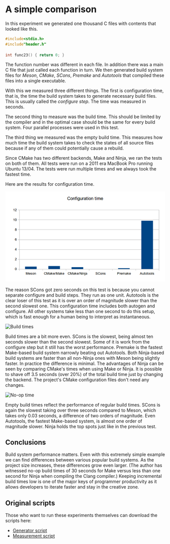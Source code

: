 # A simple comparison

In this experiment we generated one thousand C files with contents
that looked like this.

```c
#include<stdio.h>
#include"header.h"

int func23() { return 0; }
```

The function number was different in each file. In addition there was
a main C file that just called each function in turn. We then
generated build system files for *Meson*, *CMake*, *SCons*, *Premake*
and *Autotools* that compiled these files into a single executable.

With this we measured three different things. The first is
configuration time, that is, the time the build system takes to
generate necessary build files. This is usually called the *configure
step*. The time was measured in seconds.

The second thing to measure was the build time. This should be limited
by the compiler and in the optimal case should be the same for every
build system. Four parallel processes were used in this test.

The third thing we measured was the empty build time. This measures
how much time the build system takes to check the states of all source
files because if any of them could potentially cause a rebuild.

Since CMake has two different backends, Make and Ninja, we ran the
tests on both of them. All tests were run on a 2011 era MacBook Pro
running Ubuntu 13/04. The tests were run multiple times and we always
took the fastest time.

Here are the results for configuration time.

![Configuration times](images/conftime.png)

The reason SCons got zero seconds on this test is because you cannot
separate configure and build steps. They run as one unit. Autotools is
the clear loser of this test as it is over an order of magnitude
slower than the second slowest one. This configuration time includes
both autogen and configure. All other systems take less than one
second to do this setup, which is fast enough for a human being to
interpret as instantaneous.

![Build times](https://raw.githubusercontent.com/wiki/jpakkane/meson/buildtime.png)

Build times are a bit more even. SCons is the slowest, being almost
ten seconds slower than the second slowest. Some of it is work from
the configure step but it still has the worst performance. Premake is
the fastest Make-based build system narrowly beating out Autotools.
Both Ninja-based build systems are faster than all non-Ninja ones with
Meson being slightly faster. In practice the difference is minimal.
The advantages of Ninja can be seen by comparing CMake's times when
using Make or Ninja. It is possible to shave off 3.5 seconds (over
20%) of the total build time just by changing the backend. The
project's CMake configuration files don't need any changes.

![No-op time](https://raw.githubusercontent.com/wiki/jpakkane/meson/emptytime.png)

Empty build times reflect the performance of regular build times.
SCons is again the slowest taking over three seconds compared to
Meson, which takes only 0.03 seconds, a difference of two orders of
magnitude. Even Autotools, the fastest Make-based system, is almost
one order of magnitude slower. Ninja holds the top spots just like in
the previous test.

Conclusions
-----

Build system performance matters. Even with this extremely simple
example we can find differences between various popular build systems.
As the project size increases, these differences grow even larger.
(The author has witnessed no-op build times of 30 seconds for Make
versus less than one second for Ninja when compiling the Clang
compiler.) Keeping incremental build times low is one of the major
keys of programmer productivity as it allows developers to iterate
faster and stay in the creative zone.

Original scripts
-----

Those who want to run these experiments themselves can download the scripts here:

* [Generator script](https://raw.githubusercontent.com/wiki/jpakkane/meson/gen_src.py)
* [Measurement script](https://raw.githubusercontent.com/wiki/jpakkane/meson/measure.py)
